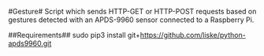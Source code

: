 #Gesture#
Script which sends HTTP-GET or HTTP-POST requests based on gestures detected with an APDS-9960 sensor connected to a Raspberry Pi.

##Requirements##
sudo pip3 install git+https://github.com/liske/python-apds9960.git
